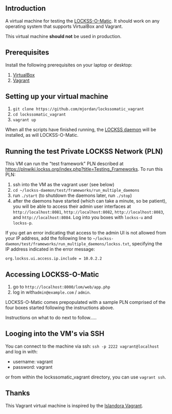 ## Introduction

A virtual machine for testing the [LOCKSS-O-Matic](https://github.com/mjordan/lockss-o-matic). It should work on any operating system that supports VirtualBox and Vagrant.

This virtual machine **should not** be used in production.

## Prerequisites

Install the following prerequisites on your laptop or desktop:

1. [VirtualBox](https://www.virtualbox.org/)
2. [Vagrant](http://www.vagrantup.com/)

## Setting up your virtual machine

1. `git clone https://github.com/mjordan/lockssomatic_vagrant`
2. `cd lockssomatic_vagrant`
3. `vagrant up`

When all the scripts have finished running, the [LOCKSS daemon](https://github.com/lockss/lockss-daemon) will be installed, as will LOCKSS-O-Matic.

## Running the test Private LOCKSS Network (PLN)

This VM can run the "test framework" PLN described at https://plnwiki.lockss.org/index.php?title=Testing_Frameworks. To run this PLN:

1. ssh into the VM as the vagrant user (see below)
1. `cd ~/lockss-daemon/test/frameworks/run_multiple_daemons`
1. run `./start` (to shutdown the daemons later, run `./stop`)
1. after the daemons have started (which can take a minute, so be patient), you will be able to access their admin user interfaces at `http://localhost:8081`, `http://localhost:8082`, `http://localhost:8083`, and `http://localhost:8084`. Log into you boxes with `lockss-u` and `lockss-p`.

If you get an error indicating that access to the admin UI is not allowed from your IP address, add the following line to `~/lockss-daemon/test/frameworks/run_multiple_daemons/lockss.txt`, specifying the IP address indicated in the error message:

```
org.lockss.ui.access.ip.include = 10.0.2.2
```

## Accessing LOCKSS-O-Matic

1. go to `http://localhost:8000/lom/web/app.php`
1. log in with`admin@example.com` / `admin`.

LOCKSS-O-Matic comes prepopulated with a sample PLN comprised of the four boxes started following the instructions above.

Instructions on what to do next to follow.....

## Looging into the VM's via SSH

You can connect to the machine via ssh: `ssh -p 2222 vagrant@localhost` and log in with:

  - username: vagrant
  - password: vagrant

or from within the lockssomatic_vagrant directory, you can use `vagrant ssh`.

## Thanks

This Vagrant virtual machine is inspired by the [Islandora Vagrant](https://github.com/Islandora-Labs/islandora_vagrant).
